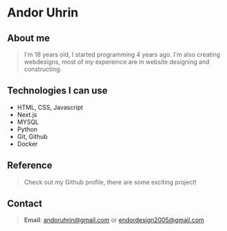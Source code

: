 # Andor Uhrin

## About me

> I'm 18 years old, I started programming 4 years ago. I'm also creating webdesigns, most of my expereince are in website designing and constructing.

## Technologies I can use

- HTML, CSS, Javascript
- Next.js
- MYSQL
- Python
- Git, Github
- Docker

## Reference

> Check out my Github profile, there are some exciting project!

## Contact

> **Email**: andoruhrin@gmail.com or endordesign2005@gmail.com
